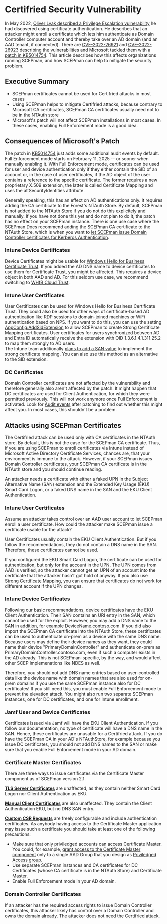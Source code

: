 # Certifried Security Vulnerability

In May 2022, [Oliver Lyak described a Privilege Escalation vulnerability](https://research.ifcr.dk/certifried-active-directory-domain-privilege-escalation-cve-2022-26923-9e098fe298f4) he had discovered using certificate authentication. He describes that an attacker might enroll a certificate which lets him authenticate as Domain Controller computer account and thereby take over an AD domain (and an AAD tenant, if connected). There are [CVE-2022-26921](https://cve.mitre.org/cgi-bin/cvename.cgi?name=CVE-2022-26921) and [CVE-2022-26923](https://cve.mitre.org/cgi-bin/cvename.cgi?name=CVE-2022-26923) describing the vulnerabilities and Microsoft tackled them with [a patch in KB5014754](https://support.microsoft.com/en-us/topic/kb5014754-certificate-based-authentication-changes-on-windows-domain-controllers-ad2c23b0-15d8-4340-a468-4d4f3b188f16#bkmk_certmap). This article describes how this affects organizations running SCEPman, and how SCEPman can help to mitigate the security problem.

## Executive Summary

* SCEPman certificates cannot be used for Certifried attacks in most cases
* Using SCEPman helps to mitigate Certifried attacks, because contrary to Microsoft CA certificates, SCEPman CA certificates usually need not to be in the NTAuth store
* Microsoft's patch will not affect SCEPman installations in most cases. In these cases, enabling Full Enforcement mode is a good idea.

## Consequences of Microsoft's Patch

The patch in [KB5014754](https://support.microsoft.com/en-us/topic/kb5014754-certificate-based-authentication-changes-on-windows-domain-controllers-ad2c23b0-15d8-4340-a468-4d4f3b188f16#bkmk_certmap) just adds some additional audit events by default. Full Enforcement mode starts on February 11, 2025 -- or sooner when manually enabling it. With Full Enforcement mode, certificates can be used for user and device authentication only if they either contain the SID of an account or, in the case of user certificates, if the AD object of the user contains a reference to the specific certificate. The former requires a new proprietary X.509 extension, the latter is called Certificate Mapping and uses the altSecurityIdentities attribute.

Generally speaking, this has an effect on AD authentications only. It requires adding the CA certificate to the Forest's NTAuth Store. By default, SCEPman is not added to the NTAuth Store if you do not do this explicitely and manually. If you have not done this yet and do not plan to do it, the patch has no effect on your SCEPman instance. There is one use case where the SCEPman Docs recommend adding the SCEPman CA certificate to the NTAuth Store, which is when you want to [let SCEPman issue Domain Controller certificates for Kerberos Authentication](../../certificate-management/domain-controller-certificates.md#trust-the-ca-certificate-in-the-domain-for-kerberos-authentication).

### Intune Device Certificates

Device Certificates might be usable for [Windows Hello for Business Certificate Trust](https://docs.microsoft.com/en-us/windows/security/identity-protection/hello-for-business/hello-hybrid-cert-trust). If you added the AD DNS name to device certificates to use them for Certificate Trust, you might be affected. This requires a device object in both AAD and AD. For this seldom use case, we recommend switching to [WHfB Cloud Trust](https://docs.microsoft.com/en-us/windows/security/identity-protection/hello-for-business/hello-hybrid-cloud-trust).

### Intune User Certificates

User Certificates can be used for Windows Hello for Business Certificate Trust. They could also be used for other ways of certificate-based AD authentication like RDP sessions to domain-joined machines or WiFi authentication based on NPS. If you want to do this, you can use the setting [AppConfig:AddSidExtension](../../scepman-configuration/application-settings/certificates.md#appconfig-addsidextension) to allow SCEPman to create Strong Certificate Mapping certificates. User certificates for users synchronized between AD and Entra ID automatically receive the extension with OID 1.3.6.1.4.1.311.25.2 to map them strongly to AD users.\
The Intune team additionally [plans to add a SAN value](../../scepman-configuration/intune-implementing-strong-mapping-for-scep-and-pkcs-certificates.md) to implement the strong certificate mapping. You can also use this method as an alternative to the SID extension.

### DC Certificates

Domain Controller certificates are not affected by the vulnerability and therefore generally also aren't affected by the patch. It might happen that DC certificates are used for Client Authentication, for which they were permitted previously. This will not work anymore once Full Enforcement is activated. Look for [Audit events](https://support.microsoft.com/en-us/topic/kb5014754-certificate-based-authentication-changes-on-windows-domain-controllers-ad2c23b0-15d8-4340-a468-4d4f3b188f16#bkmk_auditevents) after patching to find out whether this might affect you. In most cases, this shouldn't be a problem.

## Attacks using SCEPman Certificates

The Certifried attack can be used only with CA certificates in the NTAuth store. By default, this is not the case for the SCEPman CA certificate. Thus, if you are using SCEPman to enroll certificates via Intune instead of Microsoft Active Directory Certificate Services, chances are, that your environment is immune to the attack. However, if your SCEPman issues Domain Controller certificates, your SCEPman CA certificate is in the NTAuth store and you should continue reading.

An attacker needs a certificate with either a faked UPN in the Subject Alternative Name (SAN) extension and the Extended Key Usage (EKU) Smart Card Logon, or a faked DNS name in the SAN and the EKU Client Authentication.

### Intune User Certificates

Assume an attacker takes control over an AAD user account to let SCEPman enroll a user certificate. How could the attacker make SCEPman issue a certificate usable for the attack?

User Certificates usually contain the EKU Client Authentication. But if you follow the recommendations, they do not contain a DNS name in the SAN. Therefore, these certificates cannot be used.

If you configured the EKU Smart Card Logon, the certificate can be used for authentication, but only for the account in the UPN. The UPN comes from AAD is verified, so the attacker cannot get an UPN of an account into the certificate that the attacker hasn't got hold of anyway. If you also use [Strong Certificate Mapping](../../scepman-configuration/intune-implementing-strong-mapping-for-scep-and-pkcs-certificates.md), you can ensure that certificates do not work for different account if the UPN changes.

### Intune Device Certificates

Following our basic recommendations, device certificates have the EKU Client Authentication. Their SAN contains an URI entry in the SAN, which cannot be used for the exploit. However, you may add a DNS name to the SAN in addition, for example DeviceName.contoso.com. If you did also import the SCEPman CA certificate into the NTAuth Store, these certificates can be used to authenticate on-prem as a device with the same DNS name. Because users may define their device names as they want, they could name their device "PrimaryDomainController" and authenticate on-prem as PrimaryDomainController.contoso.com, even if such a computer exists in the AD already. This is not SCEPman-specific, by the way, and would affect other SCEP implemenations like NDES as well.

Therefore, you should not add DNS name entries based on user-controlled data like the device name with domain names that are also used for on-prem domains if you use the same SCEPman instance also for DC certificates! If you still need this, you must enable Full Enforcement mode to prevent the elevation attack. You might also run two separate SCEPman instances, one for DC certificates, and one for Intune enrollment.

### Jamf User and Device Certificates

Certificates issued via Jamf will have the EKU Client Authentication. If you follow our documentation, no type of certificate will have a DNS name in the SAN. Hence, these certificates are unusable for a Certifried attack. If you do have the SCEPman CA in your AD's NTAuthStore, for example because you issue DC certificates, you should not add DNS names to the SAN or make sure that you enable Full Enforcement mode in your AD domain.

### Certificate Master Certificates

There are three ways to issue certificates via the Certificate Master component as of SCEPman version 2.1.

[**TLS Server Certificates**](../../certificate-management/certificate-master/tls-server-certificate-pkcs-12.md) are unaffected, as they contain neither Smart Card Logon nor Client Authentication as EKU.

[**Manual Client Certificates**](../../certificate-management/certificate-master/client-certificate-pkcs-12.md) are also unaffected. They contain the Client Authentication EKU, but no DNS SAN entry.

[**Custom CSR Requests**](../../certificate-management/certificate-master/certificate-signing-request-csr.md) are freely configurable and include authentication certificates. As anybody having access to the Certificate Master application may issue such a certificate you should take at least one of the following precautions:

* Make sure that only priviledged accounts can access Certificate Master. You could, for example, [grant access to the Certificate Master component](../../scepman-configuration/post-installation-config.md#granting-the-rights-to-request-certificates-via-the-certificate-master-website) only to a single AAD Group that you design as [Priviledged Access group](https://docs.microsoft.com/en-us/azure/active-directory/privileged-identity-management/groups-features).
* Use separate SCEPman instances and CA certificates for DC Certificates (whose CA certificate is in the NTAuth Store) and Certificate Master.
* Enable Full Enforcement mode in your AD domain.

### Domain Controller Certificates

If an attacker has the required access rights to issue Domain Controller certificates, this attacker likely has control over a Domain Controller and owns the domain already. The attacker does not need the Certifried attack.
